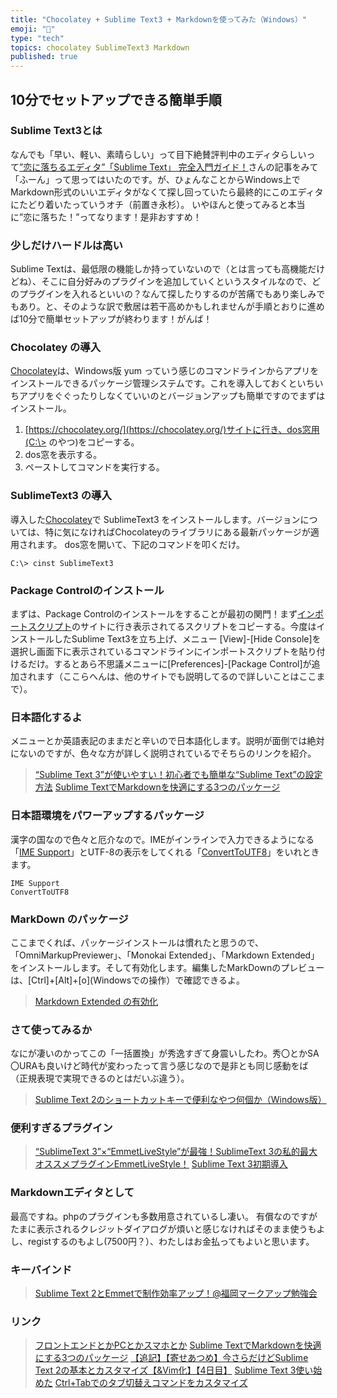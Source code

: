 ```yaml
---
title: "Chocolatey + Sublime Text3 + Markdownを使ってみた（Windows）"
emoji: "📝"
type: "tech"
topics: chocolatey SublimeText3 Markdown
published: true
---
```


## 10分でセットアップできる簡単手順
### Sublime Text3とは
なんでも「早い、軽い、素晴らしい」って目下絶賛評判中のエディタらしいって[”恋に落ちるエディタ”「Sublime Text」 完全入門ガイド！](http://liginc.co.jp/designer/archives/6774)さんの記事をみて「ふーん」って思ってはいたのです。が、ひょんなことからWindows上でMarkdown形式のいいエディタがなくて探し回っていたら最終的にこのエディタにたどり着いたっていうオチ（前置き永杉）。
いやほんと使ってみると本当に”恋に落ちた！”ってなります！是非おすすめ！

### 少しだけハードルは高い
Sublime Textは、最低限の機能しか持っていないので（とは言っても高機能だけどね）、そこに自分好みのプラグインを追加していくというスタイルなので、どのプラグインを入れるといいの？なんて探したりするのが苦痛でもあり楽しみでもあり。と、そのような訳で敷居は若干高めかもしれませんが手順とおりに進めば10分で簡単セットアップが終わります！がんば！

### Chocolatey の導入
[Chocolatey](https://chocolatey.org/)は、Windows版 yum っていう感じのコマンドラインからアプリをインストールできるパッケージ管理システムです。これを導入しておくといちいちアプリをぐぐったりしなくていいのとバージョンアップも簡単ですのでまずはインストール。

1. [https://chocolatey.org/](https://chocolatey.org/)サイトに行き、dos窓用(C:\> のやつ)をコピーする。
2. dos窓を表示する。
3. ペーストしてコマンドを実行する。

### SublimeText3 の導入
導入した[Chocolatey](https://chocolatey.org/)で SublimeText3 をインストールします。バージョンについては、特に気になければChocolateyのライブラリにある最新パッケージが適用されます。
dos窓を開いて、下記のコマンドを叩くだけ。

```lang:text
C:\> cinst SublimeText3
```

### Package Controlのインストール
まずは、Package Controlのインストールをすることが最初の関門！まず[インポートスクリプト](https://sublime.wbond.net/installation#st3)のサイトに行き表示されてるスクリプトをコピーする。今度はインストールしたSublime Text3を立ち上げ、メニュー \[View\]-\[Hide Console\]を選択し画面下に表示されているコマンドラインにインポートスクリプトを貼り付けるだけ。するとあら不思議メニューに\[Preferences\]-\[Package Control\]が追加されます（ここらへんは、他のサイトでも説明してるので詳しいことはここまで）。

### 日本語化するよ
メニューとか英語表記のままだと辛いので日本語化します。説明が面倒では絶対にないのですが、色々な方が詳しく説明されているでそちらのリンクを紹介。
>[“Sublime Text 3”が使いやすい！初心者でも簡単な“Sublime Text”の設定方法](http://luna-plate.com/archives/4637)
>[Sublime TextでMarkdownを快適にする3つのパッケージ](http://webmem.hatenablog.com/entry/sublime-text-markdown)

### 日本語環境をパワーアップするパッケージ
漢字の国なので色々と厄介なので。IMEがインラインで入力できるようになる「[IME Support](https://github.com/chikatoike/IMESupport)」とUTF-8の表示をしてくれる「[ConvertToUTF8](https://github.com/seanliang/ConvertToUTF8)」をいれときます。

```lang:text
IME Support
ConvertToUTF8
```

### MarkDown のパッケージ
ここまでくれば、パッケージインストールは慣れたと思うので、「OmniMarkupPreviewer」、「Monokai Extended」、「Markdown Extended」をインストールします。そして有効化します。編集したMarkDownのプレビューは、[Ctrl]+[Alt]+[o](Windowsでの操作）で確認できるよ。
> [Markdown Extended の有効化](http://webmem.hatenablog.com/entry/sublime-text-markdown)

### さて使ってみるか
なにが凄いのかってこの「一括置換」が秀逸すぎて身震いしたわ。秀〇とかSA〇URAも良いけど時代が変わったって言う感じなので是非とも同じ感動をば（正規表現で実現できるのとはだいぶ違う）。

> [Sublime Text 2のショートカットキーで便利なやつ何個か（Windows版）](http://kachibito.net/software/sublime-text-2-shortcuts.html)

### 便利すぎるプラグイン
> [“SublimeText 3”×“EmmetLiveStyle”が最強！SublimeText 3の私的最大オススメプラグインEmmetLiveStyle！](http://luna-plate.com/archives/5859)
> [Sublime Text 3初期導入](http://qiita.com/bpymasinn/items/28ae4f5625acd2dc87d6)

### Markdownエディタとして
最高ですね。phpのプラグインも多数用意されているし凄い。
有償なのですがたまに表示されるクレジットダイアログが煩いと感じなければそのまま使うもよし、registするのもよし(7500円？）、わたしはお金払ってもよいと思います。

### キーバインド
> [Sublime Text 2とEmmetで制作効率アップ！@福岡マークアップ勉強会](http://kirinblog.com/tool/sublimetext2-emmet.html)

### リンク
> [フロントエンドとかPCとかスマホとか](http://charlie.hateblo.jp/archive/category/Sublime%20text%203)
> [Sublime TextでMarkdownを快適にする3つのパッケージ](http://webmem.hatenablog.com/entry/sublime-text-markdown)
> [【追記】【寄せあつめ】今さらだけどSublime Text 2の基本とカスタマイズ【&Vim化】【4日目】](http://dev.classmethod.jp/tool/html-corder-sublime-text-2-customize/)
> [Sublime Text 3使い始めた](http://brdr-mmrndm.tumblr.com/post/78942938554/sublime-text-3)
> [Ctrl+Tabでのタブ切替えコマンドをカスタマイズ](http://codenote.net/sublime-text/1724.html)

